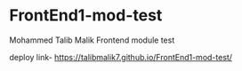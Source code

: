 # FrontEnd1-mod-test

Mohammed Talib Malik Frontend module test 

deploy link-
https://talibmalik7.github.io/FrontEnd1-mod-test/
